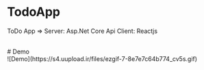 # TodoApp
ToDo App => 
 Server: Asp.Net Core Api
 Client: Reactjs
 
 </br>
 # Demo 
 </br>
![Demo](https://s4.uupload.ir/files/ezgif-7-8e7e7c64b774_cv5s.gif)

